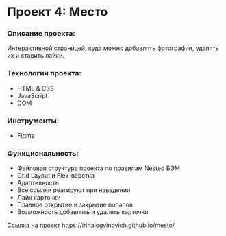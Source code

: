 # Проект 4: Место 
 
### Описание проекта: 
Интерактивной страницей, куда можно добавлять фотографии, удалять их и ставить лайки. 
 
### Технологии проекта: 
* HTML & CSS 
* JavaScript 
* DOM 
 
### Инструменты: 
* Figma 
 
### Функциональность: 
* Файловая структура проекта по правилам Nested БЭМ 
* Grid Layout и Flex-вёрстка 
* Адаптивность  
* Все ссылки реагируют при наведении 
* Лайк карточки 
* Плавное открытие и закрытие попапов 
* Возможность добавлять и удалять карточки 
  
Ссылка на проект https://irinalogvinovich.github.io/mesto/
